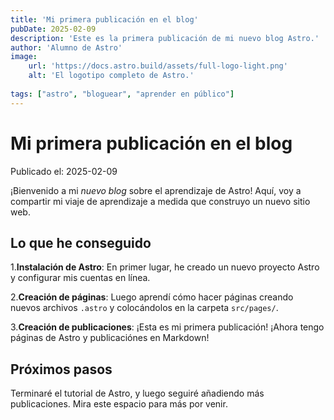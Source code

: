```yaml
---
title: 'Mi primera publicación en el blog'
pubDate: 2025-02-09
description: 'Este es la primera publicación de mi nuevo blog Astro.'
author: 'Alumno de Astro'
image:
    url: 'https://docs.astro.build/assets/full-logo-light.png'
    alt: 'El logotipo completo de Astro.'
    
tags: ["astro", "bloguear", "aprender en público"]
---
```

# Mi primera publicación en el blog
Publicado el: 2025-02-09

¡Bienvenido a mi _nuevo blog_ sobre el aprendizaje de Astro! Aquí, voy a compartir mi viaje de aprendizaje a medida que construyo un nuevo sitio web.

## Lo que he conseguido

1.**Instalación de Astro**: En primer lugar, he creado un nuevo proyecto Astro y configurar mis cuentas en línea.

2.**Creación de páginas**: Luego aprendí cómo hacer páginas creando nuevos archivos `.astro` y colocándolos en la carpeta `src/pages/`.

3.**Creación de publicaciones**: ¡Esta es mi primera publicación! ¡Ahora tengo páginas de Astro y publicaciónes en Markdown!

## Próximos pasos

Terminaré el tutorial de Astro, y luego seguiré añadiendo más publicaciones. Mira este espacio para más por venir.